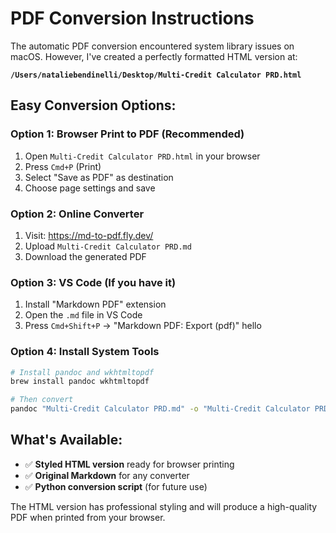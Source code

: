 # PDF Conversion Instructions

The automatic PDF conversion encountered system library issues on macOS. However, I've created a perfectly formatted HTML version at:

**`/Users/nataliebendinelli/Desktop/Multi-Credit Calculator PRD.html`**

## Easy Conversion Options:

### Option 1: Browser Print to PDF (Recommended)
1. Open `Multi-Credit Calculator PRD.html` in your browser
2. Press `Cmd+P` (Print)
3. Select "Save as PDF" as destination
4. Choose page settings and save

### Option 2: Online Converter
1. Visit: https://md-to-pdf.fly.dev/
2. Upload `Multi-Credit Calculator PRD.md`
3. Download the generated PDF

### Option 3: VS Code (If you have it)
1. Install "Markdown PDF" extension
2. Open the `.md` file in VS Code
3. Press `Cmd+Shift+P` → "Markdown PDF: Export (pdf)" hello

### Option 4: Install System Tools
```bash
# Install pandoc and wkhtmltopdf
brew install pandoc wkhtmltopdf

# Then convert
pandoc "Multi-Credit Calculator PRD.md" -o "Multi-Credit Calculator PRD.pdf" --pdf-engine=wkhtmltopdf
```

## What's Available:
- ✅ **Styled HTML version** ready for browser printing
- ✅ **Original Markdown** for any converter
- ✅ **Python conversion script** (for future use)

The HTML version has professional styling and will produce a high-quality PDF when printed from your browser.